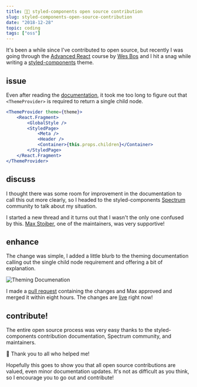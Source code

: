 ```yaml
---
title: 💅🏼 styled-components open source contribution
slug: styled-components-open-source-contribution
date: "2018-12-28"
topic: coding
tags: ["oss"]
---
```


It's been a while since I've contributed to open source, but recently I was going through the [Advanced React][advanced-react] course by [Wes Bos][wes-bos] and I hit a snag while writing a [styled-components][styled-components] theme.

## issue

Even after reading the [documentation][theming], it took me too long to figure out that `<ThemeProvider>` is required to return a single child node.

```jsx {2,9}
<ThemeProvider theme={theme}>
    <React.Fragment>
        <GlobalStyle />
        <StyledPage>
            <Meta />
            <Header />
            <Container>{this.props.children}</Container>
        </StyledPage>
    </React.Fragment>
</ThemeProvider>
```

## discuss

I thought there was some room for improvement in the documentation to call this out more clearly, so I headed to the styled-components [Spectrum][spectrum] community to talk about my situation.

I started a new thread and it turns out that I wasn't the only one confused by this. [Max Stoiber][mxstbr], one of the maintainers, was very supportive!

## enhance

The change was simple, I added a little blurb to the theming documentation calling out the single child node requirement and offering a bit of explanation.

![Theming Documenation][documentation]

I made a [pull request][pr] containing the changes and Max approved and merged it within eight hours. The changes are [live][theming] right now!

## contribute!

The entire open source process was very easy thanks to the styled-components contribution documentation, Spectrum community, and maintainers.

🖤 Thank you to all who helped me!

Hopefully this goes to show you that all open source contributions are valued, even minor documentation updates. It's not as difficult as you think, so I encourage you to go out and contribute!

[advanced-react]: https://advancedreact.com/
[wes-bos]: https://twitter.com/wesbos
[styled-components]: https://www.styled-components.com/
[theming]: https://www.styled-components.com/docs/advanced#theming
[spectrum]: https://spectrum.chat/styled-components
[mxstbr]: https://twitter.com/mxstbr
[documentation]: https://res.cloudinary.com/bradgarropy/image/upload/f_auto,q_auto/bradgarropy.com/posts/theming-documentation.png
[pr]: https://github.com/styled-components/styled-components-website/pull/410
